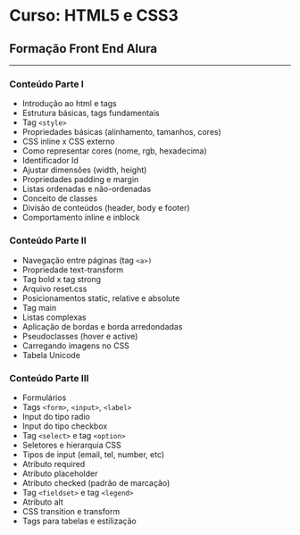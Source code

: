 # Curso: HTML5 e CSS3

## Formação Front End Alura

---

### Conteúdo Parte I
- Introdução ao html e tags
- Estrutura básicas, tags fundamentais
- Tag `<style>`
- Propriedades básicas (alinhamento, tamanhos, cores)
- CSS inline x CSS externo
- Como representar cores (nome, rgb, hexadecima)
- Identificador Id
- Ajustar dimensões (width, height)
- Propriedades padding e margin
- Listas ordenadas e não-ordenadas
- Conceito de classes
- Divisão de conteúdos (header, body e footer)
- Comportamento inline e inblock

### Conteúdo Parte II
- Navegação entre páginas (tag `<a>)`
- Propriedade text-transform
- Tag bold x tag strong
- Arquivo reset.css
- Posicionamentos static, relative e absolute
- Tag main
- Listas complexas
- Aplicação de bordas e borda arredondadas
- Pseudoclasses (hover e active)
- Carregando imagens no CSS
- Tabela Unicode

### Conteúdo Parte III
- Formulários
- Tags `<form>`, `<input>`, `<label>`
- Input do tipo radio
- Input do tipo checkbox
- Tag `<select>` e tag `<option>`
- Seletores e hierarquia CSS
- Tipos de input (email, tel, number, etc)
- Atributo required
- Atributo placeholder
- Atributo checked (padrão de marcação)
- Tag `<fieldset>` e tag `<legend>`
- Atributo alt
- CSS transition e transform
- Tags para tabelas e estilização
